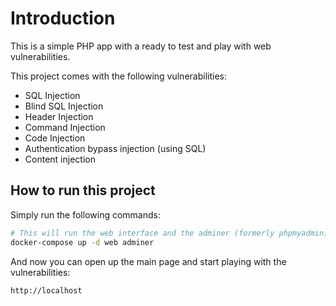 # Introduction

This is a simple PHP app with a ready to test and play with web vulnerabilities.

This project comes with the following vulnerabilities:

- SQL Injection
- Blind SQL Injection
- Header Injection
- Command Injection
- Code Injection
- Authentication bypass injection (using SQL)
- Content injection

## How to run this project

Simply run the following commands:

```bash
# This will run the web interface and the adminer (formerly phpmyadmin)
docker-compose up -d web adminer
```

And now you can open up the main page and start playing with the vulnerabilities:

```
http://localhost
```
